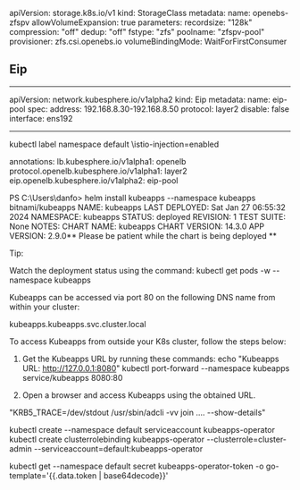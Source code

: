 apiVersion: storage.k8s.io/v1
kind: StorageClass
metadata:
  name: openebs-zfspv
allowVolumeExpansion: true
parameters:
  recordsize: "128k"
  compression: "off"
  dedup: "off"
  fstype: "zfs"
  poolname: "zfspv-pool"
provisioner: zfs.csi.openebs.io
volumeBindingMode: WaitForFirstConsumer




## Eip
---
apiVersion: network.kubesphere.io/v1alpha2
kind: Eip
metadata:
  name: eip-pool
spec:
  address: 192.168.8.30-192.168.8.50
  protocol: layer2
  disable: false
  interface: ens192

---
  kubectl label namespace default \istio-injection=enabled


  annotations:
    lb.kubesphere.io/v1alpha1: openelb
    protocol.openelb.kubesphere.io/v1alpha1: layer2
    eip.openelb.kubesphere.io/v1alpha2: eip-pool


 PS C:\Users\danfo> helm install kubeapps --namespace kubeapps bitnami/kubeapps
NAME: kubeapps
LAST DEPLOYED: Sat Jan 27 06:55:32 2024
NAMESPACE: kubeapps
STATUS: deployed
REVISION: 1
TEST SUITE: None
NOTES:
CHART NAME: kubeapps
CHART VERSION: 14.3.0
APP VERSION: 2.9.0** Please be patient while the chart is being deployed **

Tip:

  Watch the deployment status using the command: kubectl get pods -w --namespace kubeapps

Kubeapps can be accessed via port 80 on the following DNS name from within your cluster:

   kubeapps.kubeapps.svc.cluster.local

To access Kubeapps from outside your K8s cluster, follow the steps below:

1. Get the Kubeapps URL by running these commands:
   echo "Kubeapps URL: http://127.0.0.1:8080"
   kubectl port-forward --namespace kubeapps service/kubeapps 8080:80

2. Open a browser and access Kubeapps using the obtained URL.


"KRB5_TRACE=/dev/stdout /usr/sbin/adcli -vv join .... --show-details"

kubectl create --namespace default serviceaccount kubeapps-operator
kubectl create clusterrolebinding kubeapps-operator --clusterrole=cluster-admin --serviceaccount=default:kubeapps-operator

kubectl get --namespace default secret kubeapps-operator-token -o go-template='{{.data.token | base64decode}}'